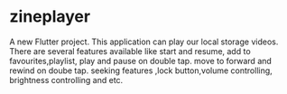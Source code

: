 # zineplayer

A new Flutter project. This application can play our local storage videos. There are several features available like start and resume, add to favourites,playlist, play and pause on double tap. move to forward and rewind on doube tap. seeking features ,lock button,volume controlling, brightness controlling and etc. 
